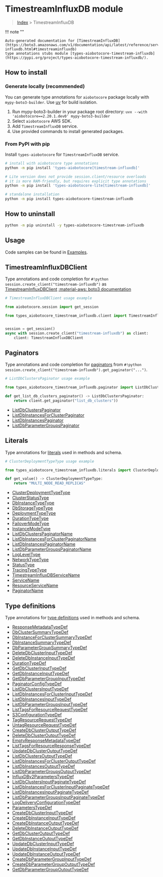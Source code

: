 # TimestreamInfluxDB module

> [Index](../README.md) > TimestreamInfluxDB


!!! note ""

    Auto-generated documentation for [TimestreamInfluxDB](https://boto3.amazonaws.com/v1/documentation/api/latest/reference/services/timestream-influxdb.html#timestreaminfluxdb)
    type annotations stubs module [types-aiobotocore-timestream-influxdb](https://pypi.org/project/types-aiobotocore-timestream-influxdb/).

## How to install

### Generate locally (recommended)

You can generate type annotations for `aiobotocore` package locally with `mypy-boto3-builder`.
Use [uv](https://docs.astral.sh/uv/getting-started/installation/) for build isolation.

1. Run mypy-boto3-builder in your package root directory: `uvx --with 'aiobotocore==2.20.1.dev0' mypy-boto3-builder`
1. Select `aiobotocore` AWS SDK.
1. Add `TimestreamInfluxDB` service.
1. Use provided commands to install generated packages.



### From PyPI with pip

Install `types-aiobotocore` for `TimestreamInfluxDB` service.

```bash
# install with aiobotocore type annotations
python -m pip install 'types-aiobotocore[timestream-influxdb]'

# Lite version does not provide session.client/resource overloads
# it is more RAM-friendly, but requires explicit type annotations
python -m pip install 'types-aiobotocore-lite[timestream-influxdb]'

# standalone installation
python -m pip install types-aiobotocore-timestream-influxdb
```



## How to uninstall

```bash
python -m pip uninstall -y types-aiobotocore-timestream-influxdb
```

## Usage

Code samples can be found in [Examples](./usage.md).

## TimestreamInfluxDBClient

Type annotations and code completion for  `#!python session.create_client("timestream-influxdb")` as [TimestreamInfluxDBClient](./client.md)
[:material-aws: boto3 documentation](https://boto3.amazonaws.com/v1/documentation/api/latest/reference/services/timestream-influxdb.html#TimestreamInfluxDB.Client)

```python
# TimestreamInfluxDBClient usage example

from aiobotocore.session import get_session

from types_aiobotocore_timestream_influxdb.client import TimestreamInfluxDBClient


session = get_session()
async with session.create_client("timestream-influxdb") as client:
    client: TimestreamInfluxDBClient
```


## Paginators

Type annotations and code completion for
[paginators](./paginators.md)
from `#!python session.create_client("timestream-influxdb").get_paginator("...")`.

```python
# ListDbClustersPaginator usage example

from types_aiobotocore_timestream_influxdb.paginator import ListDbClustersPaginator

def get_list_db_clusters_paginator() -> ListDbClustersPaginator:
    return client.get_paginator("list_db_clusters"))
```

- [ListDbClustersPaginator](./paginators.md#listdbclusterspaginator)
- [ListDbInstancesForClusterPaginator](./paginators.md#listdbinstancesforclusterpaginator)
- [ListDbInstancesPaginator](./paginators.md#listdbinstancespaginator)
- [ListDbParameterGroupsPaginator](./paginators.md#listdbparametergroupspaginator)








## Literals

Type annotations for [literals](./literals.md) used in methods and schema.

```python
# ClusterDeploymentTypeType usage example

from types_aiobotocore_timestream_influxdb.literals import ClusterDeploymentTypeType

def get_value() -> ClusterDeploymentTypeType:
    return "MULTI_NODE_READ_REPLICAS"
```

- [ClusterDeploymentTypeType](./literals.md#clusterdeploymenttypetype)
- [ClusterStatusType](./literals.md#clusterstatustype)
- [DbInstanceTypeType](./literals.md#dbinstancetypetype)
- [DbStorageTypeType](./literals.md#dbstoragetypetype)
- [DeploymentTypeType](./literals.md#deploymenttypetype)
- [DurationTypeType](./literals.md#durationtypetype)
- [FailoverModeType](./literals.md#failovermodetype)
- [InstanceModeType](./literals.md#instancemodetype)
- [ListDbClustersPaginatorName](./literals.md#listdbclusterspaginatorname)
- [ListDbInstancesForClusterPaginatorName](./literals.md#listdbinstancesforclusterpaginatorname)
- [ListDbInstancesPaginatorName](./literals.md#listdbinstancespaginatorname)
- [ListDbParameterGroupsPaginatorName](./literals.md#listdbparametergroupspaginatorname)
- [LogLevelType](./literals.md#logleveltype)
- [NetworkTypeType](./literals.md#networktypetype)
- [StatusType](./literals.md#statustype)
- [TracingTypeType](./literals.md#tracingtypetype)
- [TimestreamInfluxDBServiceName](./literals.md#timestreaminfluxdbservicename)
- [ServiceName](./literals.md#servicename)
- [ResourceServiceName](./literals.md#resourceservicename)
- [PaginatorName](./literals.md#paginatorname)




## Type definitions

Type annotations for [type definitions](./type_defs.md) used in methods and schema.

- [ResponseMetadataTypeDef](./type_defs.md#responsemetadatatypedef)
- [DbClusterSummaryTypeDef](./type_defs.md#dbclustersummarytypedef)
- [DbInstanceForClusterSummaryTypeDef](./type_defs.md#dbinstanceforclustersummarytypedef)
- [DbInstanceSummaryTypeDef](./type_defs.md#dbinstancesummarytypedef)
- [DbParameterGroupSummaryTypeDef](./type_defs.md#dbparametergroupsummarytypedef)
- [DeleteDbClusterInputTypeDef](./type_defs.md#deletedbclusterinputtypedef)
- [DeleteDbInstanceInputTypeDef](./type_defs.md#deletedbinstanceinputtypedef)
- [DurationTypeDef](./type_defs.md#durationtypedef)
- [GetDbClusterInputTypeDef](./type_defs.md#getdbclusterinputtypedef)
- [GetDbInstanceInputTypeDef](./type_defs.md#getdbinstanceinputtypedef)
- [GetDbParameterGroupInputTypeDef](./type_defs.md#getdbparametergroupinputtypedef)
- [PaginatorConfigTypeDef](./type_defs.md#paginatorconfigtypedef)
- [ListDbClustersInputTypeDef](./type_defs.md#listdbclustersinputtypedef)
- [ListDbInstancesForClusterInputTypeDef](./type_defs.md#listdbinstancesforclusterinputtypedef)
- [ListDbInstancesInputTypeDef](./type_defs.md#listdbinstancesinputtypedef)
- [ListDbParameterGroupsInputTypeDef](./type_defs.md#listdbparametergroupsinputtypedef)
- [ListTagsForResourceRequestTypeDef](./type_defs.md#listtagsforresourcerequesttypedef)
- [S3ConfigurationTypeDef](./type_defs.md#s3configurationtypedef)
- [TagResourceRequestTypeDef](./type_defs.md#tagresourcerequesttypedef)
- [UntagResourceRequestTypeDef](./type_defs.md#untagresourcerequesttypedef)
- [CreateDbClusterOutputTypeDef](./type_defs.md#createdbclusteroutputtypedef)
- [DeleteDbClusterOutputTypeDef](./type_defs.md#deletedbclusteroutputtypedef)
- [EmptyResponseMetadataTypeDef](./type_defs.md#emptyresponsemetadatatypedef)
- [ListTagsForResourceResponseTypeDef](./type_defs.md#listtagsforresourceresponsetypedef)
- [UpdateDbClusterOutputTypeDef](./type_defs.md#updatedbclusteroutputtypedef)
- [ListDbClustersOutputTypeDef](./type_defs.md#listdbclustersoutputtypedef)
- [ListDbInstancesForClusterOutputTypeDef](./type_defs.md#listdbinstancesforclusteroutputtypedef)
- [ListDbInstancesOutputTypeDef](./type_defs.md#listdbinstancesoutputtypedef)
- [ListDbParameterGroupsOutputTypeDef](./type_defs.md#listdbparametergroupsoutputtypedef)
- [InfluxDBv2ParametersTypeDef](./type_defs.md#influxdbv2parameterstypedef)
- [ListDbClustersInputPaginateTypeDef](./type_defs.md#listdbclustersinputpaginatetypedef)
- [ListDbInstancesForClusterInputPaginateTypeDef](./type_defs.md#listdbinstancesforclusterinputpaginatetypedef)
- [ListDbInstancesInputPaginateTypeDef](./type_defs.md#listdbinstancesinputpaginatetypedef)
- [ListDbParameterGroupsInputPaginateTypeDef](./type_defs.md#listdbparametergroupsinputpaginatetypedef)
- [LogDeliveryConfigurationTypeDef](./type_defs.md#logdeliveryconfigurationtypedef)
- [ParametersTypeDef](./type_defs.md#parameterstypedef)
- [CreateDbClusterInputTypeDef](./type_defs.md#createdbclusterinputtypedef)
- [CreateDbInstanceInputTypeDef](./type_defs.md#createdbinstanceinputtypedef)
- [CreateDbInstanceOutputTypeDef](./type_defs.md#createdbinstanceoutputtypedef)
- [DeleteDbInstanceOutputTypeDef](./type_defs.md#deletedbinstanceoutputtypedef)
- [GetDbClusterOutputTypeDef](./type_defs.md#getdbclusteroutputtypedef)
- [GetDbInstanceOutputTypeDef](./type_defs.md#getdbinstanceoutputtypedef)
- [UpdateDbClusterInputTypeDef](./type_defs.md#updatedbclusterinputtypedef)
- [UpdateDbInstanceInputTypeDef](./type_defs.md#updatedbinstanceinputtypedef)
- [UpdateDbInstanceOutputTypeDef](./type_defs.md#updatedbinstanceoutputtypedef)
- [CreateDbParameterGroupInputTypeDef](./type_defs.md#createdbparametergroupinputtypedef)
- [CreateDbParameterGroupOutputTypeDef](./type_defs.md#createdbparametergroupoutputtypedef)
- [GetDbParameterGroupOutputTypeDef](./type_defs.md#getdbparametergroupoutputtypedef)

